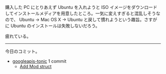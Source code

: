 購入した PC にとりあえず Ubuntu を入れようと ISO イメージをダウンロードしてインストールメディアを用意したところ。一気に変えすぎると混乱しそうなので、 Ubuntu → Mac OS X → Ubuntu と戻して慣れようという趣旨。さすがに Ubuntu のインストールは失敗しないだろう。

疲れている。

---

今日のコミット。

- [googleapis-tonic](https://github.com/bouzuya/googleapis-tonic) 1 commit
  - [Add Mod struct](https://github.com/bouzuya/googleapis-tonic/commit/233d95f9c1656b9290de9090972b13993ebb9793)
